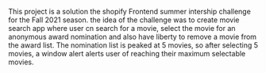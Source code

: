 This project is a solution the shopify Frontend summer intership challenge for the Fall 2021 season. the idea of the challenge was to create  movie search app where user cn search for a movie, select the movie for an anonymous award nomination and also have liberty to remove a movie from the award list. The nomination list is peaked at 5 movies, so after selecting 5 movies, a window alert alerts user of reaching their maximum selectable movies.
